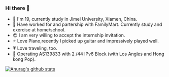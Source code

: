 ### Hi there 👋

<!--
**Evsio0n/evsio0n** is a ✨ _special_ ✨ repository because its `README.md` (this file) appears on your GitHub profile.

Here are some ideas to get you started:

- 🔭 I’m currently working on ...
- 🌱 I’m currently learning ...
- 👯 I’m looking to collaborate on ...
- 🤔 I’m looking for help with ...
- 💬 Ask me about ...
- 📫 How to reach me: ...
- 😄 Pronouns: ...
- ⚡ Fun fact: ...
-->

- 🏫 I'm 19, currently study in Jimei University, Xiamen, China.
- 🏪 Have worked for and partership with FamilyMart. Currently study and exercise at home/school.
- 😍 I am very willing to accept the internship invitation.
- ⭐️ Love Piano,recently I picked up guitar and impressively played well.
- 💗 Love traveling, too. 
- 🔌 Operating AS139833 with 2 /44 IPv6 Block (with Los Angles and Hong kong Pop).

[![Anurag's github stats](https://github-readme-stats.vercel.app/api?username=evsio0n)](https://github.com/anuraghazra/github-readme-stats)

